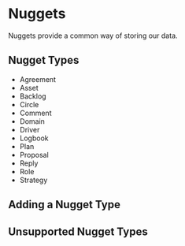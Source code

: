# Nuggets

Nuggets provide a common way of storing our data. 

## Nugget Types

* Agreement
* Asset
* Backlog
* Circle
* Comment
* Domain
* Driver
* Logbook
* Plan
* Proposal
* Reply
* Role
* Strategy

## Adding a Nugget Type



## Unsupported Nugget Types